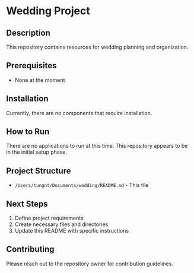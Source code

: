 # Wedding Project

## Description
This repository contains resources for wedding planning and organization.

## Prerequisites
- None at the moment

## Installation
Currently, there are no components that require installation.

## How to Run
There are no applications to run at this time. This repository appears to be in the initial setup phase.

## Project Structure
- `/Users/tungnt/Documents/wedding/README.md` - This file

## Next Steps
1. Define project requirements
2. Create necessary files and directories
3. Update this README with specific instructions

## Contributing
Please reach out to the repository owner for contribution guidelines.